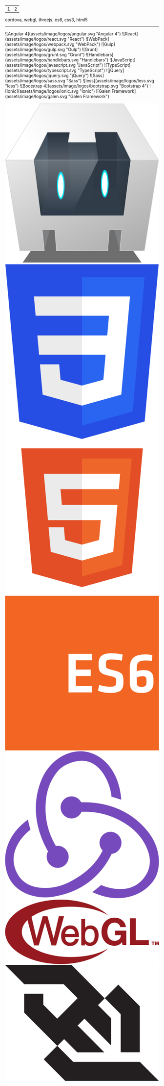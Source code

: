 |||
|---|---|
|1|2|

cordova, webgl, threejs, es6, css3, html5

---

<p class="image-line">
![Angular 4](assets/image/logos/angular.svg "Angular 4")
![React](assets/image/logos/react.svg "React")
![WebPack](assets/image/logos/webpack.svg "WebPack")
![Gulp](assets/image/logos/gulp.svg "Gulp")
![Grunt](assets/image/logos/grunt.svg "Grunt")
![Handlebars](assets/image/logos/handlebars.svg "Handlebars")
![JavaScript](assets/image/logos/javascript.svg "JavaScript")
![TypeScript](assets/image/logos/typescript.svg "TypeScript")
![jQuery](assets/image/logos/jquery.svg "jQuery")
![Sass](assets/image/logos/sass.svg "Sass")
![less](assets/image/logos/less.svg "less")
![Bootstrap 4](assets/image/logos/bootstrap.svg "Bootstrap 4")
![Ionic](assets/image/logos/ionic.svg "Ionic")
![Galen Framework](assets/image/logos/galen.svg "Galen Framework")



![Cordova](assets/image/logos/cordova.svg "Cordova")
![CSS3](assets/image/logos/css3.svg "CSS3")
![HTML5](assets/image/logos/html5.svg "HTML5")
![ES6](assets/image/logos/es6.svg "ES6")
![Redux](assets/image/logos/redux.svg "Redux")
![WebGL](assets/image/logos/webgl.svg "WebGL")
![WebSocket](assets/image/logos/websocket.svg "WebSocket")

</p>